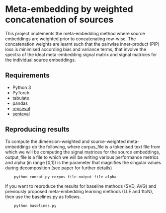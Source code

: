 # Meta-embedding by weighted concatenation of sources
This project implements the meta-embedding method where source embeddings are weighted prior to concatenating row-wise. 
The concatenation weights are learnt such that the pairwise inner-product (PIP) loss is minimised according bias and variance terms, that
involve the spectra of the ideal meta-embedding signal matrix and signal matrices for the individual source embeddings.

## Requirements
- Python 3
- PyTorch
- tabulate
- pandas
- [repseval](https://github.com/Bollegala/repseval)
- [senteval](https://github.com/facebookresearch/SentEval)

## Reproducing results
To compute the dimension-weighted and source-weighted meta-embeddings do the following, where corpus_file is a tokenised text file
from which we will be computing the signal matrices for the source embeddings, output_file is a file to which we will be writing
various performance metrics and alpha (in range [0,1]) is the parameter that magnifies the singular values during decomposition
(see paper for further details)
```
    python concat.py corpus_file output_file alpha
```

If you want to reproduce the results for baseline methods (SVD, AVG) and previously proposed meta-embedding learning methods (LLE and 1toN),
then use the baselines.py as follows.
```
    python baselines.py
```


